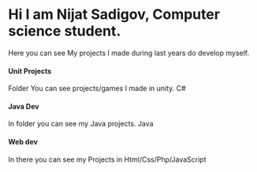 # Hi I am Nijat Sadigov, Computer science student.       
Here you can see My projects I made during last years do develop myself.     
#### Unit Projects        
Folder You can see projects/games I made in unity. C#     
#### Java Dev
In folder you can see my Java projects. Java       
#### Web dev
In there you can see my Projects in Html/Css/Php/JavaScript        
